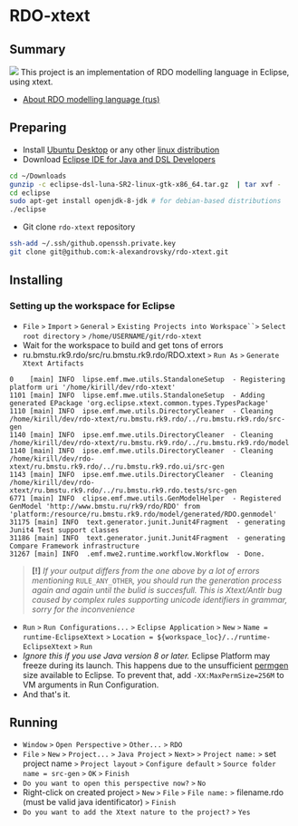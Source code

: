# RDO-xtext
## Summary
<img src=https://raw.githubusercontent.com/k-alexandrovsky/k-alexandrovsky.github.io/master/rdo-xtext.png><img>
This project is an implementation of RDO modelling language in Eclipse, using xtext.
* [About RDO modelling language (rus)](http://rdo.rk9.bmstu.ru/help/help/rdo_lang_rus/html/rdo_intro.htm)

## Preparing
 * Install [Ubuntu Desktop](http://www.ubuntu.com/download/desktop/) or any other [linux distribution](http://www.linux.com/directory/Distributions/desktop)
 * Download [Eclipse IDE for Java and DSL Developers](http://www.eclipse.org/downloads/packages/eclipse-ide-java-and-dsl-developers/lunasr2)
```bash
cd ~/Downloads
gunzip -c eclipse-dsl-luna-SR2-linux-gtk-x86_64.tar.gz  | tar xvf -
cd eclipse
sudo apt-get install openjdk-8-jdk # for debian-based distributions
./eclipse
```
 * Git clone `rdo-xtext` repository
```bash
ssh-add ~/.ssh/github.openssh.private.key
git clone git@github.com:k-alexandrovsky/rdo-xtext.git
```
## Installing  
### Setting up the workspace for Eclipse
* `File` `>` `Import` `>` `General` `>` `Existing Projects into Workspace``>` `Select root directory` `>` `/home/USERNAME/git/rdo-xtext`
* Wait for the workspace to build and get tons of errors
* ru.bmstu.rk9.rdo/src/ru.bmstu.rk9.rdo/RDO.xtext `>` `Run As` `>` `Generate Xtext Artifacts`
``` 
0    [main] INFO  lipse.emf.mwe.utils.StandaloneSetup  - Registering platform uri '/home/kirill/dev/rdo-xtext'
1101 [main] INFO  lipse.emf.mwe.utils.StandaloneSetup  - Adding generated EPackage 'org.eclipse.xtext.common.types.TypesPackage'
1110 [main] INFO  ipse.emf.mwe.utils.DirectoryCleaner  - Cleaning /home/kirill/dev/rdo-xtext/ru.bmstu.rk9.rdo/../ru.bmstu.rk9.rdo/src-gen
1140 [main] INFO  ipse.emf.mwe.utils.DirectoryCleaner  - Cleaning /home/kirill/dev/rdo-xtext/ru.bmstu.rk9.rdo/../ru.bmstu.rk9.rdo/model
1140 [main] INFO  ipse.emf.mwe.utils.DirectoryCleaner  - Cleaning /home/kirill/dev/rdo-xtext/ru.bmstu.rk9.rdo/../ru.bmstu.rk9.rdo.ui/src-gen
1143 [main] INFO  ipse.emf.mwe.utils.DirectoryCleaner  - Cleaning /home/kirill/dev/rdo-xtext/ru.bmstu.rk9.rdo/../ru.bmstu.rk9.rdo.tests/src-gen
6771 [main] INFO  clipse.emf.mwe.utils.GenModelHelper  - Registered GenModel 'http://www.bmstu.ru/rk9/rdo/RDO' from 'platform:/resource/ru.bmstu.rk9.rdo/model/generated/RDO.genmodel'
31175 [main] INFO  text.generator.junit.Junit4Fragment  - generating Junit4 Test support classes
31186 [main] INFO  text.generator.junit.Junit4Fragment  - generating Compare Framework infrastructure
31267 [main] INFO  .emf.mwe2.runtime.workflow.Workflow  - Done.
```
>**[!]** *If your output differs from the one above by a lot of errors mentioning* `RULE_ANY_OTHER`*, you should run the generation process again and again until the bulid is succesfull. This is Xtext/Antlr bug caused by complex rules supporting unicode identifiers in grammar, sorry for the inconvenience*

* `Run` `>` `Run Configurations...` `>` `Eclipse Application` `>` `New` `>` `Name = runtime-EclipseXtext` `>` `Location = ${workspace_loc}/../runtime-EclipseXtext` `>` `Run`
 * *Ignore this if you use Java version 8 or later.* Eclipse Platform may freeze during its launch. This happens due to the unsufficient [permgen](http://wiki.eclipse.org/FAQ_How_do_I_increase_the_permgen_size_available_to_Eclipse%3F) size available to Eclipse. To prevent that, add `-XX:MaxPermSize=256M` to VM arguments in Run Configuration.
* And that's it.

## Running  
* `Window` `>` `Open Perspective` `>` `Other...` `>` `RDO`
* `File` `>` `New` `>` `Project...` `>` `Java Project` `>` `Next>` `>` `Project name:` `>` set project name `>` `Project layout` `>` `Configure default` `>` `Source folder name = src-gen` `>` `OK` `>` `Finish`
 * `Do you want to open this perspective now?` `>` `No`
* Right-click on created project `>` `New` `>` `File` `>` `File name:` `>` filename.rdo (must be valid java identificator) `>` `Finish`
 * `Do you want to add the Xtext nature to the project?` `>` `Yes`
